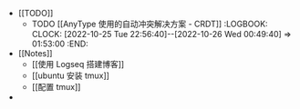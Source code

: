 - [[TODO]]
	- TODO [[AnyType 使用的自动冲突解决方案 - CRDT]]
	  :LOGBOOK:
	  CLOCK: [2022-10-25 Tue 22:56:40]--[2022-10-26 Wed 00:49:40] =>  01:53:00
	  :END:
- [[Notes]]
	- [[使用 Logseq 搭建博客]]
	- [[ubuntu 安装 tmux]]
	- [[配置 tmux]]
-